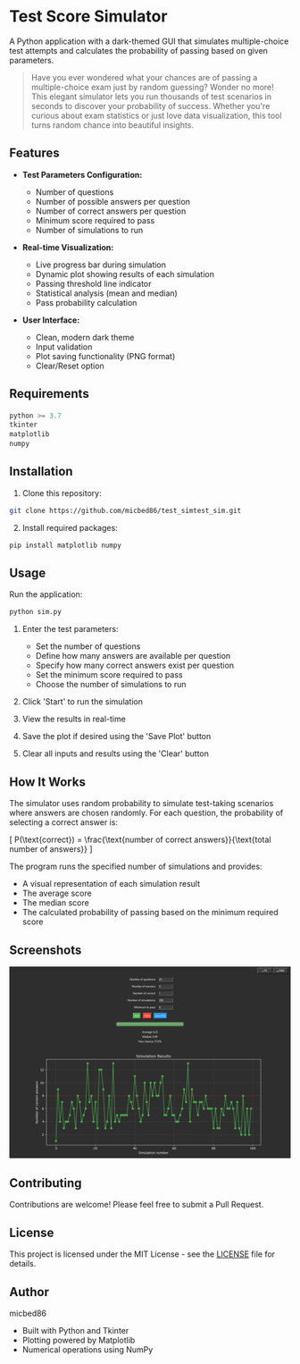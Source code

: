 # Test Score Simulator

A Python application with a dark-themed GUI that simulates multiple-choice test attempts and calculates the probability of passing based on given parameters.

> Have you ever wondered what your chances are of passing a multiple-choice exam just by random guessing? Wonder no more! This elegant simulator lets you run thousands of test scenarios in seconds to discover your probability of success. Whether you're curious about exam statistics or just love data visualization, this tool turns random chance into beautiful insights.

## Features

- **Test Parameters Configuration:**
  - Number of questions
  - Number of possible answers per question
  - Number of correct answers per question
  - Minimum score required to pass
  - Number of simulations to run

- **Real-time Visualization:**
  - Live progress bar during simulation
  - Dynamic plot showing results of each simulation
  - Passing threshold line indicator
  - Statistical analysis (mean and median)
  - Pass probability calculation

- **User Interface:**
  - Clean, modern dark theme
  - Input validation
  - Plot saving functionality (PNG format)
  - Clear/Reset option

## Requirements

```python
python >= 3.7
tkinter
matplotlib
numpy
```

## Installation

1. Clone this repository:
```bash
git clone https://github.com/micbed86/test_simtest_sim.git
```

2. Install required packages:
```bash
pip install matplotlib numpy
```

## Usage

Run the application:
```bash
python sim.py
```

1. Enter the test parameters:
   - Set the number of questions
   - Define how many answers are available per question
   - Specify how many correct answers exist per question
   - Set the minimum score required to pass
   - Choose the number of simulations to run

2. Click 'Start' to run the simulation
3. View the results in real-time
4. Save the plot if desired using the 'Save Plot' button
5. Clear all inputs and results using the 'Clear' button

## How It Works

The simulator uses random probability to simulate test-taking scenarios where answers are chosen randomly. For each question, the probability of selecting a correct answer is:

\[ P(\text{correct}) = \frac{\text{number of correct answers}}{\text{total number of answers}} \]

The program runs the specified number of simulations and provides:
- A visual representation of each simulation result
- The average score
- The median score
- The calculated probability of passing based on the minimum required score

## Screenshots

![Application Screenshot](screenshot.png)

## Contributing

Contributions are welcome! Please feel free to submit a Pull Request.

## License

This project is licensed under the MIT License - see the [LICENSE](LICENSE) file for details.

## Author

micbed86

- Built with Python and Tkinter
- Plotting powered by Matplotlib
- Numerical operations using NumPy
```
